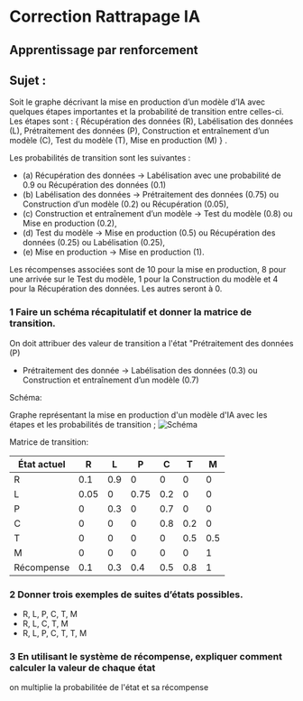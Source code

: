 # Correction Rattrapage IA 
## Apprentissage par renforcement
## Sujet :
Soit le graphe décrivant la mise en production d’un modèle d’IA avec quelques étapes importantes et la probabilité de transition entre celles-ci.
    Les étapes sont : 
{ Récupération des données (R), 
Labélisation des données (L), 
Prétraitement des données (P),
Construction et entraînement d’un modèle (C), 
Test du modèle (T), 
Mise en production (M) } .

Les probabilités de transition sont les suivantes :

+ (a) Récupération des données → Labélisation avec une probabilité de 0.9 ou Récupération des données (0.1)
+ (b) Labélisation des données → Prétraitement des données (0.75) ou Construction d’un modèle (0.2) ou Récupération (0.05),
+ (c) Construction et entraînement d’un modèle → Test du modèle (0.8) ou Mise en production (0.2),
+ (d) Test du modèle → Mise en production (0.5) ou Récupération des données (0.25) ou Labélisation (0.25),
+ (e) Mise en production → Mise en production (1).

Les récompenses associées sont de 10 pour la mise en production, 8 pour une arrivée sur le Test du modèle, 1 pour la Construction du modèle et 4 pour la Récupération des données. Les autres seront à 0.

### 1 Faire un schéma récapitulatif et donner la matrice de transition.

On doit attribuer des valeur de transition a l'état "Prétraitement des données (P) 
+ Prétraitement des donnée → Labélisation des données (0.3) ou Construction et entraînement d’un modèle (0.7)

Schéma:

Graphe représentant la mise en production d'un modèle d'IA avec les étapes et les probabilités de transition ; 
![Schéma](schemaMatrice.jpg "Schéma de la matrice de transition")

Matrice de transition:

|État actuel    | R     | L     | P     | C     | T     | M     |
|---------------|-------|-------|-------|-------|-------|-------|
|R              | 0.1   | 0.9   | 0     | 0     | 0     | 0     |
|L              | 0.05  | 0     | 0.75  | 0.2   | 0     | 0     |
|P              | 0     | 0.3   | 0     | 0.7   | 0     | 0     |
|C              | 0     | 0     | 0     | 0.8   | 0.2   | 0     |
|T              | 0     | 0     | 0     | 0     | 0.5   | 0.5   |
|M              | 0     | 0     | 0     | 0     | 0     | 1     |
|Récompense     | 0.1   | 0.3   | 0.4   | 0.5   | 0.8   | 1     |
### 2 Donner trois exemples de suites d’états possibles.

+ R, L, P, C, T, M
+ R, L, C, T, M
+ R, L, P, C, T, T, M

### 3 En utilisant le système de récompense, expliquer comment calculer la valeur de chaque état

on multiplie la probabilitée de l'état et sa récompense

